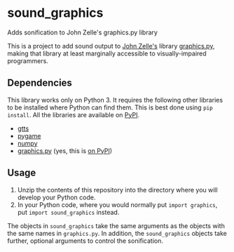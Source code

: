 # sound_graphics
Adds sonification to John Zelle's graphics.py library

This is a project to add sound output to [John Zelle's](https://mcsp.wartburg.edu/zelle/) library
[graphics.py](https://mcsp.wartburg.edu/zelle/python/graphics.py),
making that library at least marginally accessible to visually-impaired programmers.

## Dependencies

This library works only on Python 3.  It requires the following other libraries to be installed where Python can find them.  This is best done using `pip install`.  All the libraries are available on [PyPI](https://pypi.org/).

  * [gtts](https://github.com/pndurette/gTTS)
  * [pygame](https://www.pygame.org/)
  * [numpy](https://www.numpy.org/)
  * [graphics.py](https://mcsp.wartburg.edu/zelle/python/graphics.py) (yes, this is [on PyPI](https://pypi.org/project/graphics.py/))

## Usage

  1.  Unzip the contents of this repository into the directory where you will develop your Python code.
  2.  In your Python code, where you would normally put `import graphics`, put `import sound_graphics` instead.
  
The objects in `sound_graphics` take the same arguments as the objects with the same names in `graphics.py`.  In addition,
the `sound_graphics` objects take further, optional arguments to control the sonification.
